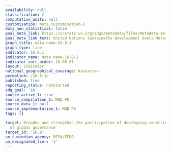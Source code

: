 ```yaml
---
availability: null
classification: 2
computation_units: null
customisation: meta.customisation-2
data_non_statistical: false
goal_meta_link: https://unstats.un.org/sdgs/metadata/files/Metadata-10-06-01.pdf
goal_meta_link_text: United Nations Sustainable Development Goals Metadata (pdf 1361kB)
graph_title: meta.name-16-8-1
graph_type: line
indicator: 16.8.1
indicator_name: meta.name-16-8-1
indicator_sort_order: 16-08-01
layout: indicator
national_geographical_coverage: Казахстан
permalink: /16-8-1/
published: true
reporting_status: notstarted
sdg_goal: '16'
source_active_1: true
source_compilation_1: МИД РК
source_data_1: null
source_implementation_1: МИД РК
tags: []

target: Broaden and strengthen the participation of developing countries in the institutions
  of global governance
target_id: '16.8'
un_custodian_agency: DESA/FFDO
un_designated_tier: '1'
---
```

